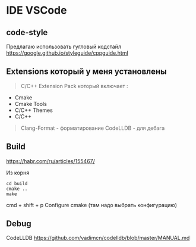 # IDE VSCode

## code-style
Предлагаю использовать гугловый кодстайл
https://google.github.io/styleguide/cppguide.html

## Extensions который у меня установлены
> C/C++ Extension Pack который включает :
- Cmake
- Cmake Tools
- C/C++ Themes
- C/C++
> Clang-Format - форматирование
> CodeLLDB - для дебага

## Build
https://habr.com/ru/articles/155467/

Из корня 
```
cd build
cmake ..
make
```
cmd + shift + p
Configure cmake (там надо выбрать конфигурацию)
## Debug
CodeLLDB
https://github.com/vadimcn/codelldb/blob/master/MANUAL.md